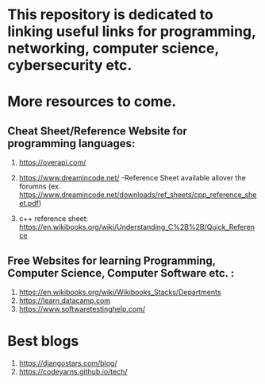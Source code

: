 # This repository is dedicated to linking useful links for programming, networking, computer science, cybersecurity etc. 

# More resources to come. 

## Cheat Sheet/Reference Website for programming languages: 

1) https://overapi.com/ 

2) https://www.dreamincode.net/ -Reference Sheet available allover the forumns (ex. https://www.dreamincode.net/downloads/ref_sheets/cpp_reference_sheet.pdf) 

3) c++ reference sheet: https://en.wikibooks.org/wiki/Understanding_C%2B%2B/Quick_Reference 


## Free Websites for learning Programming, Computer Science, Computer Software etc. : 

1) https://en.wikibooks.org/wiki/Wikibooks_Stacks/Departments
2) https://learn.datacamp.com 
3) https://www.softwaretestinghelp.com/

# Best blogs 
1) https://djangostars.com/blog/ 
2) https://codeyarns.github.io/tech/ 
